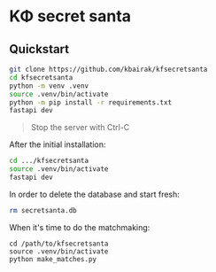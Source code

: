 # ΚΦ secret santa

## Quickstart

```sh
git clone https://github.com/kbairak/kfsecretsanta
cd kfsecretsanta
python -m venv .venv
source .venv/bin/activate
python -m pip install -r requirements.txt
fastapi dev
```

> Stop the server with Ctrl-C

After the initial installation:

```sh
cd .../kfsecretsanta
source .venv/bin/activate
fastapi dev
```

In order to delete the database and start fresh:

```sh
rm secretsanta.db
```

When it's time to do the matchmaking:

```
cd /path/to/kfsecretsanta
source .venv/bin/activate
python make_matches.py
```
